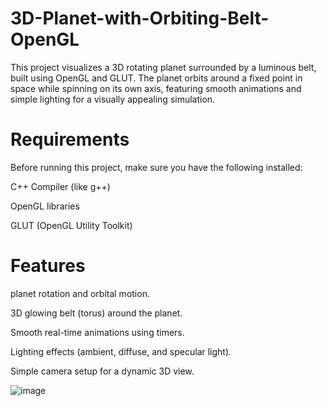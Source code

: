 # 3D-Planet-with-Orbiting-Belt-OpenGL
This project visualizes a 3D rotating planet surrounded by a luminous belt, built using OpenGL and GLUT. The planet orbits around a fixed point in space while spinning on its own axis, featuring smooth animations and simple lighting for a visually appealing simulation.

# Requirements
Before running this project, make sure you have the following installed:

C++ Compiler (like g++)

OpenGL libraries

GLUT (OpenGL Utility Toolkit)

# Features
planet rotation and orbital motion.

3D glowing belt (torus) around the planet.

Smooth real-time animations using timers.

Lighting effects (ambient, diffuse, and specular light).

Simple camera setup for a dynamic 3D view.

![image](https://github.com/user-attachments/assets/b7d765e7-43f7-472c-b2c8-35a16da4a896)

